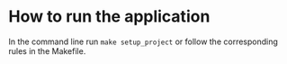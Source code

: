 # How to run the application 


In the command line run `make setup_project` or follow the corresponding rules in the Makefile.